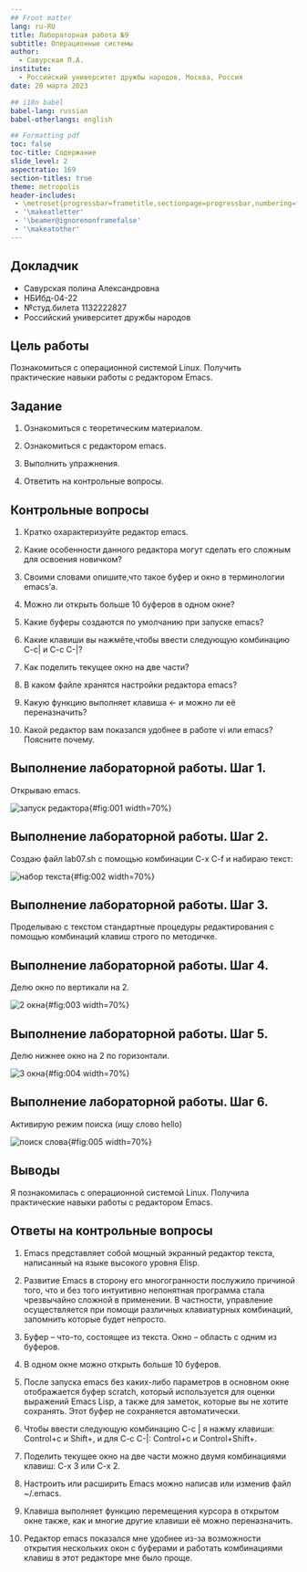 ```yaml
---
## Front matter
lang: ru-RU
title: Лабораторная работа №9
subtitle: Операционные системы
author:
  - Савурская П.А.
institute:
  - Российский университет дружбы народов, Москва, Россия
date: 20 марта 2023

## i18n babel
babel-lang: russian
babel-otherlangs: english

## Formatting pdf
toc: false
toc-title: Содержание
slide_level: 2
aspectratio: 169
section-titles: true
theme: metropolis
header-includes:
 - \metroset{progressbar=frametitle,sectionpage=progressbar,numbering=fraction}
 - '\makeatletter'
 - '\beamer@ignorenonframefalse'
 - '\makeatother'
---
```




## Докладчик

  * Савурская полина Александровна
  * НБИбд-04-22
  * №студ.билета 1132222827
  * Российский университет дружбы народов

## Цель работы

Познакомиться с операционной системой Linux. Получить практические навыки работы с редактором Emacs.

## Задание

1. Ознакомиться с теоретическим материалом. 

2. Ознакомиться с редактором emacs.

3. Выполнить упражнения.

4. Ответить на контрольные вопросы.

## Контрольные вопросы

1. Кратко охарактеризуйте редактор emacs.

2. Какие особенности данного редактора могут сделать его сложным для освоения новичком?

3. Своими словами опишите,что такое буфер и окно в терминологии emacs’а.

4. Можно ли открыть больше 10 буферов в одном окне?

5. Какие буферы создаются по умолчанию при запуске emacs?

6. Какие клавиши вы нажмёте,чтобы ввести следующую комбинацию C-c| и C-c C-|?

7. Как поделить текущее окно на две части?

8. В каком файле хранятся настройки редактора emacs?

9. Какую функцию выполняет клавиша <- и можно ли её переназначить?

10. Какой редактор вам показался удобнее в работе vi или emacs? Поясните почему.

## Выполнение лабораторной работы. Шаг 1.

Открываю emacs.

![запуск редактора](image/1.png){#fig:001 width=70%}

## Выполнение лабораторной работы. Шаг 2.

Создаю файл lab07.sh с помощью комбинации C-x C-f и набираю текст:

![набор текста](image/2.png){#fig:002 width=70%}

## Выполнение лабораторной работы. Шаг 3.

Проделываю с текстом стандартные процедуры редактирования с помощью комбинаций клавиш строго по методичке.

## Выполнение лабораторной работы. Шаг 4.

Делю окно по вертикали на 2.

![2 окна](image/3.png){#fig:003 width=70%}

## Выполнение лабораторной работы. Шаг 5.

Делю нижнее окно на 2 по горизонтали.

![3 окна](image/4.png){#fig:004 width=70%}

## Выполнение лабораторной работы. Шаг 6.

Активирую режим поиска (ищу слово hello)

![поиск слова](image/5.png){#fig:005 width=70%}

## Выводы

Я познакомилась с операционной системой Linux. Получила практические навыки работы с редактором Emacs.

## Ответы на контрольные вопросы

1. Emacs представляет собой мощный экранный редактор текста, написанный на языке высокого уровня Elisp.

2. Развитие Emacs в сторону его многогранности послужило причиной того, что и без того интуитивно непонятная программа стала чрезвычайно сложной в применении. В частности, управление осуществляется при помощи различных клавиатурных комбинаций, запомнить которые будет непросто.

3. Буфер – что-то, состоящее из текста. Окно – область с одним из буферов.

4. В одном окне можно открыть больше 10 буферов.

5. После запуска emacs без каких-либо параметров в основном окне отображается буфер scratch, который используется для оценки выражений Emacs Lisp, а также для заметок, которые вы не хотите сохранять. Этот буфер не сохраняется автоматически.

6. Чтобы ввести следующую комбинацию C-c | я нажму клавиши: Control+c и Shift+, и для C-c C-|: Control+c и Control+Shift+.

7. Поделить текущее окно на две части можно двумя комбинациями клавиш: C-x 3 или C-x 2.

8. Настроить или расширить Emacs можно написав или изменив файл ~/.emacs.

9. Клавиша выполняет функцию перемещения курсора в открытом окне также, как и многие другие клавиши её можно переназначить.

10. Редактор emacs показался мне удобнее из-за возможности открытия нескольких окон с буферами и работать комбинациями клавиш в этот редакторе мне было проще.
